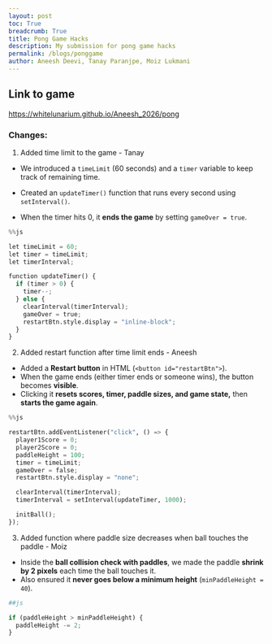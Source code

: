 ```yaml
---
layout: post
toc: True
breadcrumb: True
title: Pong Game Hacks
description: My submission for pong game hacks
permalink: /blogs/ponggame
author: Aneesh Deevi, Tanay Paranjpe, Moiz Lukmani
---
```


## Link to game
https://whitelunarium.github.io/Aneesh_2026/pong

### Changes:
1. Added time limit to the game - Tanay
- We introduced a `timeLimit` (60 seconds) and a `timer` variable to keep track of remaining time.

- Created an `updateTimer()` function that runs every second using `setInterval()`.

- When the timer hits 0, it **ends the game** by setting `gameOver = true`.



```python
%%js

let timeLimit = 60;
let timer = timeLimit;
let timerInterval;

function updateTimer() {
  if (timer > 0) {
    timer--;
  } else {
    clearInterval(timerInterval);
    gameOver = true;
    restartBtn.style.display = "inline-block";
  }
}
```

2. Added restart function after time limit ends - Aneesh
- Added a **Restart button** in HTML (`<button id="restartBtn">`).
- When the game ends (either timer ends or someone wins), the button becomes **visible**.
- Clicking it **resets scores, timer, paddle sizes, and game state,** then **starts the game again**.


```python
%%js

restartBtn.addEventListener("click", () => {
  player1Score = 0;
  player2Score = 0;
  paddleHeight = 100;
  timer = timeLimit;
  gameOver = false;
  restartBtn.style.display = "none";

  clearInterval(timerInterval);
  timerInterval = setInterval(updateTimer, 1000);

  initBall();
});

```


3. Added function where paddle size decreases when ball touches the paddle - Moiz
- Inside the **ball collision check with paddles**, we made the paddle **shrink by 2 pixels** each time the ball touches it.
- Also ensured it **never goes below a minimum height** (`minPaddleHeight = 40`).


```python
##js

if (paddleHeight > minPaddleHeight) {
  paddleHeight -= 2;
}
```
